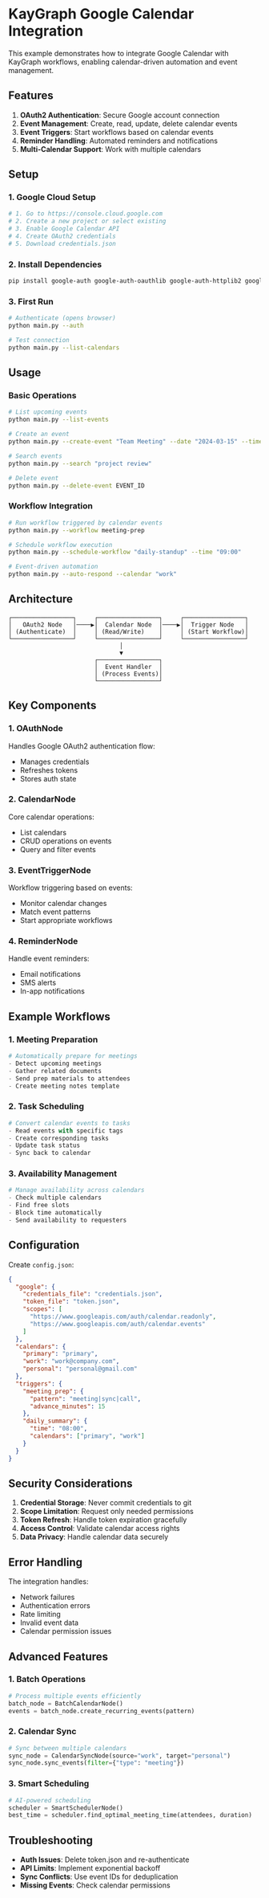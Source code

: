 # KayGraph Google Calendar Integration

This example demonstrates how to integrate Google Calendar with KayGraph workflows, enabling calendar-driven automation and event management.

## Features

1. **OAuth2 Authentication**: Secure Google account connection
2. **Event Management**: Create, read, update, delete calendar events
3. **Event Triggers**: Start workflows based on calendar events
4. **Reminder Handling**: Automated reminders and notifications
5. **Multi-Calendar Support**: Work with multiple calendars

## Setup

### 1. Google Cloud Setup
```bash
# 1. Go to https://console.cloud.google.com
# 2. Create a new project or select existing
# 3. Enable Google Calendar API
# 4. Create OAuth2 credentials
# 5. Download credentials.json
```

### 2. Install Dependencies
```bash
pip install google-auth google-auth-oauthlib google-auth-httplib2 google-api-python-client
```

### 3. First Run
```bash
# Authenticate (opens browser)
python main.py --auth

# Test connection
python main.py --list-calendars
```

## Usage

### Basic Operations
```bash
# List upcoming events
python main.py --list-events

# Create an event
python main.py --create-event "Team Meeting" --date "2024-03-15" --time "14:00"

# Search events
python main.py --search "project review"

# Delete event
python main.py --delete-event EVENT_ID
```

### Workflow Integration
```bash
# Run workflow triggered by calendar events
python main.py --workflow meeting-prep

# Schedule workflow execution
python main.py --schedule-workflow "daily-standup" --time "09:00"

# Event-driven automation
python main.py --auto-respond --calendar "work"
```

## Architecture

```
┌─────────────────┐     ┌─────────────────┐     ┌─────────────────┐
│   OAuth2 Node   │────▶│  Calendar Node  │────▶│  Trigger Node   │
│ (Authenticate)  │     │ (Read/Write)    │     │ (Start Workflow)│
└─────────────────┘     └─────────────────┘     └─────────────────┘
                               │
                               ▼
                        ┌─────────────────┐
                        │  Event Handler  │
                        │ (Process Events)│
                        └─────────────────┘
```

## Key Components

### 1. OAuthNode
Handles Google OAuth2 authentication flow:
- Manages credentials
- Refreshes tokens
- Stores auth state

### 2. CalendarNode
Core calendar operations:
- List calendars
- CRUD operations on events
- Query and filter events

### 3. EventTriggerNode
Workflow triggering based on events:
- Monitor calendar changes
- Match event patterns
- Start appropriate workflows

### 4. ReminderNode
Handle event reminders:
- Email notifications
- SMS alerts
- In-app notifications

## Example Workflows

### 1. Meeting Preparation
```python
# Automatically prepare for meetings
- Detect upcoming meetings
- Gather related documents
- Send prep materials to attendees
- Create meeting notes template
```

### 2. Task Scheduling
```python
# Convert calendar events to tasks
- Read events with specific tags
- Create corresponding tasks
- Update task status
- Sync back to calendar
```

### 3. Availability Management
```python
# Manage availability across calendars
- Check multiple calendars
- Find free slots
- Block time automatically
- Send availability to requesters
```

## Configuration

Create `config.json`:
```json
{
  "google": {
    "credentials_file": "credentials.json",
    "token_file": "token.json",
    "scopes": [
      "https://www.googleapis.com/auth/calendar.readonly",
      "https://www.googleapis.com/auth/calendar.events"
    ]
  },
  "calendars": {
    "primary": "primary",
    "work": "work@company.com",
    "personal": "personal@gmail.com"
  },
  "triggers": {
    "meeting_prep": {
      "pattern": "meeting|sync|call",
      "advance_minutes": 15
    },
    "daily_summary": {
      "time": "08:00",
      "calendars": ["primary", "work"]
    }
  }
}
```

## Security Considerations

1. **Credential Storage**: Never commit credentials to git
2. **Scope Limitation**: Request only needed permissions
3. **Token Refresh**: Handle token expiration gracefully
4. **Access Control**: Validate calendar access rights
5. **Data Privacy**: Handle calendar data securely

## Error Handling

The integration handles:
- Network failures
- Authentication errors
- Rate limiting
- Invalid event data
- Calendar permission issues

## Advanced Features

### 1. Batch Operations
```python
# Process multiple events efficiently
batch_node = BatchCalendarNode()
events = batch_node.create_recurring_events(pattern)
```

### 2. Calendar Sync
```python
# Sync between multiple calendars
sync_node = CalendarSyncNode(source="work", target="personal")
sync_node.sync_events(filter={"type": "meeting"})
```

### 3. Smart Scheduling
```python
# AI-powered scheduling
scheduler = SmartSchedulerNode()
best_time = scheduler.find_optimal_meeting_time(attendees, duration)
```

## Troubleshooting

- **Auth Issues**: Delete token.json and re-authenticate
- **API Limits**: Implement exponential backoff
- **Sync Conflicts**: Use event IDs for deduplication
- **Missing Events**: Check calendar permissions